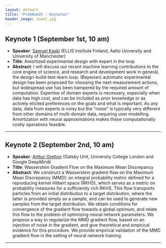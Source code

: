 ```yaml
---
layout: default
title: "ProbNum25 : Keynotes"
header_image: Juan2.jpg
---
```

## Keynote 1 (September 1st, 10 am)
- **Speaker**: [Samuel Kaski](https://kaski-lab.com/) (ELLIS Institute Finland, Aalto University and University of Manchester) 
- **Title**: Amortized experimental design with expert in the loop
- **Abstract**: I will discuss our recent machine learning contributions to the core engine of science, and research and development work in general, the design-build-test-learn loop. (Bayesian) automatic experimental design has been proposed for choosing the next measurement actions, but widespread use has been hampered by the required amount of computation. Expertise of domain experts is necessary, especially when data has high cost, and can be included as prior knowledge or as actively elicited preferences on the goals and what is important. As any data, data from experts is noisy but the "noise" is typically very different from other domains of multi-domain data, requiring user modelling. Amortization with neural approximations makes these computationally costly operations feasible.

---
## Keynote 2 (September 2nd, 10 am) 
- **Speaker**: [Arthur Gretton](https://www.gatsby.ucl.ac.uk/~gretton/) (Gatsby Unit, University College London and Google DeepMind)
- **Title**: Wasserstein Gradient Flow on the Maximum Mean Discrepancy
- **Abstract**: We construct a Wasserstein gradient flow on the Maximum Mean Discrepancy (MMD): an integral probability metric defined for a reproducing kernel Hilbert space (RKHS), which serves as a metric on probability measures for a sufficiently rich RKHS. This flow transports particles from an initial distribution to a target distribution, where the latter is provided simply as a sample, and can be used to generate new samples from the target distribution. We obtain conditions for convergence of the gradient flow towards a global optimum, and relate this flow to the problem of optimizing neural network parameters. We propose a way to regularize the MMD gradient flow, based on an injection of noise in the gradient, and give theoretical and empirical evidence for this procedure. We provide empirical validation of the MMD gradient flow in the setting of neural network training.

 ---
